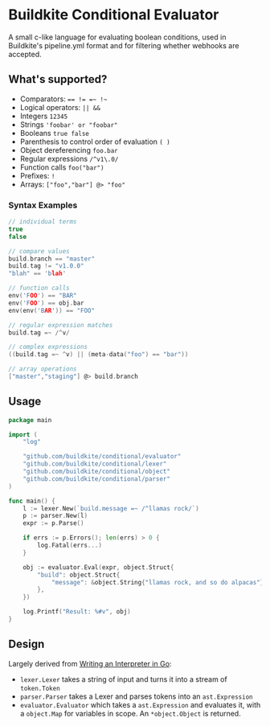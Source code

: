 # Buildkite Conditional Evaluator

A small c-like language for evaluating boolean conditions, used in Buildkite's pipeline.yml format and for filtering whether webhooks are accepted.

## What's supported?

* Comparators: `== != =~ !~`
* Logical operators: `|| &&`
* Integers `12345`
* Strings `'foobar' or "foobar"`
* Booleans `true false`
* Parenthesis to control order of evaluation `( )`
* Object dereferencing `foo.bar`
* Regular expressions `/^v1\.0/`
* Function calls `foo("bar")`
* Prefixes: `!`
* Arrays: `["foo","bar"] @> "foo"`

### Syntax Examples

```c
// individual terms
true
false

// compare values
build.branch == "master"
build.tag != "v1.0.0"
"blah" == 'blah'

// function calls
env('FOO') == "BAR"
env('FOO') == obj.bar
env(env('BAR')) == "FOO"

// regular expression matches
build.tag =~ /^v/

// complex expressions
((build.tag =~ ^v) || (meta-data("foo") == "bar"))

// array operations
["master","staging"] @> build.branch
```

## Usage

```go
package main

import (
	"log"

	"github.com/buildkite/conditional/evaluator"
	"github.com/buildkite/conditional/lexer"
	"github.com/buildkite/conditional/object"
	"github.com/buildkite/conditional/parser"
)

func main() {
	l := lexer.New(`build.message =~ /^llamas rock/`)
	p := parser.New(l)
	expr := p.Parse()

	if errs := p.Errors(); len(errs) > 0 {
		log.Fatal(errs...)
	}

	obj := evaluator.Eval(expr, object.Struct{
		"build": object.Struct{
			"message": &object.String{"llamas rock, and so do alpacas"},
		},
	})

	log.Printf("Result: %#v", obj)
}
```

## Design

Largely derived from [Writing an Interpreter in Go](https://interpreterbook.com):

* `lexer.Lexer` takes a string of input and turns it into a stream of `token.Token`
* `parser.Parser` takes a Lexer and parses tokens into an `ast.Expression`
* `evaluator.Evaluator` which takes a `ast.Expression` and evaluates it, with a `object.Map` for variables in scope. An `*object.Object` is returned.
